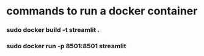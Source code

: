 
# commands to run a docker container

### sudo docker build -t streamlit .
### sudo docker run -p 8501:8501 streamlit
